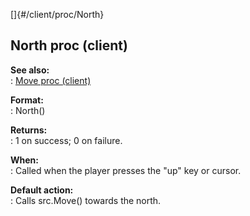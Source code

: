 []{#/client/proc/North}    
## North proc (client)    
**See also:**    
:   [Move proc (client)](/ref/client/proc/Move/Move.md)    
<!-- -->    
**Format:**    
:   North()    
<!-- -->    
**Returns:**    
:   1 on success; 0 on failure.    
<!-- -->    
**When:**    
:   Called when the player presses the \"up\" key or cursor.    
<!-- -->    
**Default action:**    
:   Calls src.Move() towards the north.  